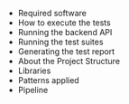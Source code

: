 
- Required software
- How to execute the tests
- Running the backend API
- Running the test suites
- Generating the test report
- About the Project Structure
- Libraries
- Patterns applied
- Pipeline
